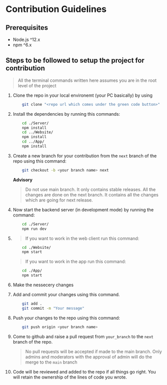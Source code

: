 # Contribution Guidelines

## Prerequisites

- Node.js ^12.x
- npm ^6.x

## Steps to be followed to setup the project for contribution

> All the terminal commands written here assumes you are in the root level of the project

1. Clone the repo in your local environemt (your PC basically) by using

    ```sh
        git clone "<repo url which comes under the green code button>"
    ```

2. Install the dependencies by running this commands:

    ```sh
        cd ./Server/
        npm install
        cd ../Website/
        npm install
        cd ../App/
        npm install
    ```

3. Create a new branch for your contribution from the `next` branch of the repo using this command:

    ```sh
        git checkout -b <your branch name> next
    ```

    **Advisory**
    > Do not use main branch. It only contains stable releases. All the changes are done on the next branch. It contains all the changes which are going for next release.

4. Now start the backend server (in development mode) by running the command:

    ```sh
        cd ./Server/
        npm run dev
    ```

5.  
    > If you want to work in the web client run this command:

    ```sh
        cd ./Website/
        npm start
    ```

    > If you want to work in the app run this command:

    ```sh
        cd ./App/
        npm start
    ```

6. Make the nessecery changes
7. Add and commit your changes using this command.

    ```sh
        git add .
        git commit -m "Your message"
    ```

8. Push your changes to the repo using this command:

    ```sh
        git push origin <your branch name>
    ```

9. Come to github and raise a pull request from `your_branch` to the `next` branch of the repo.
    > No pull requests will be accepted if made to the main branch. Only admins and moderators with the approval of admin will do the merge to the `main` branch

10. Code will be reviewed and added to the repo if all things go right. You will retain the ownership of the lines of code you wrote.
